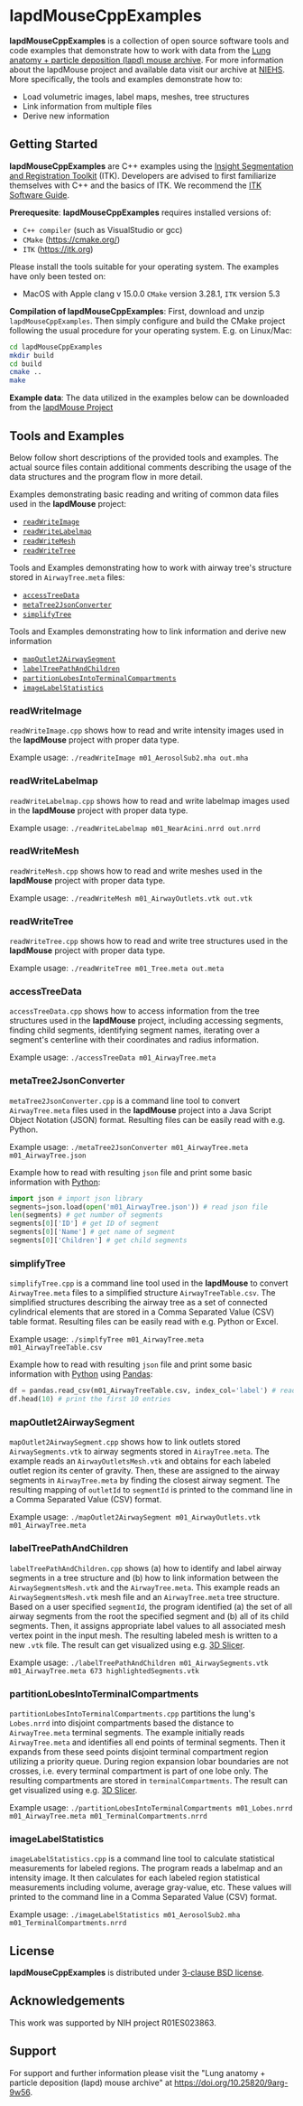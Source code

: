 # lapdMouseCppExamples

**lapdMouseCppExamples** is a collection of open source software tools and code
examples that demonstrate how to work with data from the
[Lung anatomy + particle deposition (lapd) mouse archive](https://doi.org/10.25820/9arg-9w56).
For more information about the lapdMouse project and available data visit
our archive at [NIEHS](https://cebs-ext.niehs.nih.gov/cahs/report/lapd/web-download-links/). More specifically, the tools and examples
demonstrate how to:
  * Load volumetric images, label maps, meshes, tree structures
  * Link information from multiple files
  * Derive new information

## Getting Started

**lapdMouseCppExamples** are C++ examples using the [Insight Segmentation and
Registration Toolkit](https://itk.org) (ITK). Developers are advised to first
familiarize themselves with C++ and the basics of ITK. We recommend the [ITK
Software Guide](https://itk.org/ITK/help/documentation.html).

**Prerequesite**: **lapdMouseCppExamples** requires installed versions of:

  * `C++ compiler` (such as VisualStudio or gcc)
  * `CMake` (https://cmake.org/)
  * `ITK` (https://itk.org)

Please install the tools suitable for your operating system. The examples have
only been tested on:

  * MacOS with Apple clang v 15.0.0 `CMake` version 3.28.1, `ITK`
    version 5.3

**Compilation of lapdMouseCppExamples**: First, download and unzip
`lapdMouseCppExamples`. Then simply configure and build the
CMake project following the usual procedure for your operating system. E.g. on
Linux/Mac:

```sh
cd lapdMouseCppExamples
mkdir build
cd build
cmake ..
make
```

**Example data**: The data utilized in the examples below can be downloaded from
the [lapdMouse Project](https://cebs-ext.niehs.nih.gov/cahs/report/lapd/web-download-links/)


## Tools and Examples

Below follow short descriptions of the provided tools and examples. The actual
source files contain additional comments describing the usage of the data
structures and the program flow in more detail.

Examples demonstrating basic reading and writing of common data files used in
the **lapdMouse** project:

  * [`readWriteImage`](#readWriteImage)
  * [`readWriteLabelmap`](#readWriteLabelmap)
  * [`readWriteMesh`](#readWriteMesh)
  * [`readWriteTree`](#readWriteTree)

Tools and Examples demonstrating how to work with airway tree's structure stored in
`AirwayTree.meta` files:

  * [`accessTreeData`](#accessTreeData)
  * [`metaTree2JsonConverter`](#metaTree2JsonConverter)
  * [`simplifyTree`](#simplifyTree)

Tools and Examples demonstrating how to link information and derive new information

  * [`mapOutlet2AirwaySegment`](#mapOutlet2AirwaySegment)
  * [`labelTreePathAndChildren`](#labelTreePathAndChildren)
  * [`partitionLobesIntoTerminalCompartments`](#partitionLobesIntoTerminalCompartments)
  * [`imageLabelStatistics`](#imageLabelStatistics)

### readWriteImage

`readWriteImage.cpp` shows how to read and write intensity images used in the
**lapdMouse** project with proper data type.

Example usage: `./readWriteImage m01_AerosolSub2.mha out.mha`

### readWriteLabelmap

`readWriteLabelmap.cpp` shows how to read and write labelmap images used in the
**lapdMouse** project with proper data type.

Example usage: `./readWriteLabelmap m01_NearAcini.nrrd out.nrrd`

### readWriteMesh

`readWriteMesh.cpp` shows how to read and write meshes used in the
**lapdMouse** project with proper data type.

Example usage: `./readWriteMesh m01_AirwayOutlets.vtk out.vtk`

### readWriteTree

`readWriteTree.cpp` shows how to read and write tree structures used in the
**lapdMouse** project with proper data type.

Example usage: `./readWriteTree m01_Tree.meta out.meta`

### accessTreeData

`accessTreeData.cpp` shows how to access information from the tree structures
used in the **lapdMouse** project, including accessing segments, finding child
segments, identifying segment names, iterating over a segment's centerline with
their coordinates and radius information.

Example usage: `./accessTreeData m01_AirwayTree.meta`

### metaTree2JsonConverter

`metaTree2JsonConverter.cpp` is a command line tool to convert `AirwayTree.meta`
files used in the **lapdMouse** project into a Java Script Object Notation
(JSON) format. Resulting files can be easily read with e.g. Python.

Example usage: `./metaTree2JsonConverter m01_AirwayTree.meta m01_AirwayTree.json`

Example how to read with resulting `json` file and print some basic information
with [Python](https://www.python.org):

```py
import json # import json library
segments=json.load(open('m01_AirwayTree.json')) # read json file
len(segments) # get number of segments
segments[0]['ID'] # get ID of segment
segments[0]['Name'] # get name of segment
segments[0]['Children'] # get child segments
```

### simplifyTree

`simplifyTree.cpp` is a command line tool used in the **lapdMouse** to convert
`AirwayTree.meta` files to a simplified structure `AirwayTreeTable.csv`.
The simplified structures describing the airway tree as a set of connected
cylindrical elements that are stored in a Comma Separated Value (CSV) table
format. Resulting files can be easily read with e.g. Python or Excel.

Example usage: `./simplfyTree m01_AirwayTree.meta m01_AirwayTreeTable.csv`

Example how to read with resulting `json` file and print some basic information
with [Python](https://www.python.org) using [Pandas](https://pandas.pydata.org):

```py
df = pandas.read_csv(m01_AirwayTreeTable.csv, index_col='label') # read data
df.head(10) # print the first 10 entries
```

### mapOutlet2AirwaySegment

`mapOutlet2AirwaySegment.cpp` shows how to link outlets stored
`AirwaySegments.vtk` to airway segments stored in `AirayTree.meta`. The example
reads an `AirwayOutletsMesh.vtk` and obtains for each labeled outlet region its
center of gravity. Then, these are assigned to the airway segments in
`AirwayTree.meta` by finding the closest airway segment. The resulting mapping
of `outletId` to `segmentId` is printed to the command line in a Comma Separated
Value (CSV) format.

Example usage: `./mapOutlet2AirwaySegment m01_AirwayOutlets.vtk m01_AirwayTree.meta`

### labelTreePathAndChildren

`labelTreePathAndChildren.cpp` shows (a) how to identify and label airway
segments in a tree structure and (b) how to link information between the
`AirwaySegmentsMesh.vtk` and the `AirwayTree.meta`. This example reads an
`AirwaySegmentsMesh.vtk` mesh file and an `AirwayTree.meta` tree structure.
Based on a user specified `segmentId`, the program identified (a) the set of all
 airway segments from the root the specified segment and (b) all of its child
 segments. Then, it assigns appropriate label values to all associated mesh
 vertex point in the input mesh. The resulting labeled mesh is written to
 a new `.vtk` file. The result can get visualized using e.g.
 [3D Slicer](https://www.slicer.org).

Example usage: `./labelTreePathAndChildren m01_AirwaySegments.vtk m01_AirwayTree.meta 673 highlightedSegments.vtk`

### partitionLobesIntoTerminalCompartments

`partitionLobesIntoTerminalCompartments.cpp` partitions the lung's `Lobes.nrrd`
into disjoint compartments based the distance to `AirwayTree.meta` terminal
segments. The example initially reads `AirwayTree.meta` and identifies all end
points of terminal segments. Then it expands from these seed points disjoint
terminal compartment region utilizing a priority queue. During region expansion
lobar boundaries are not crosses, i.e. every terminal compartment is part of one
lobe only. The resulting compartments are stored in `terminalCompartments`. The
result can get visualized using e.g. [3D Slicer](https://www.slicer.org).

Example usage: `./partitionLobesIntoTerminalCompartments m01_Lobes.nrrd m01_AirwayTree.meta m01_TerminalCompartments.nrrd`

### imageLabelStatistics

`imageLabelStatistics.cpp` is a command line tool to calculate statistical
measurements for labeled regions. The program reads a labelmap and an intensity
image. It then calculates for each labeled region statistical measurements
including volume, average gray-value, etc. These values will printed to the
command line in a Comma Separated Value (CSV) format.

Example usage: `./imageLabelStatistics m01_AerosolSub2.mha  m01_TerminalCompartments.nrrd`

## License

**lapdMouseCppExamples** is distributed under [3-clause BSD license](License.txt).

## Acknowledgements

This work was supported by NIH project R01ES023863.

## Support

For support and further information please visit the
"Lung anatomy + particle deposition (lapd) mouse archive"
at <https://doi.org/10.25820/9arg-9w56>.

